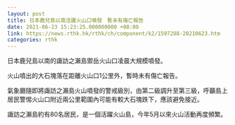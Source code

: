 ```yaml
---
layout: post
title: 日本鹿兒島以南活躍火山口噴發　暫未有傷亡報告
date: 2021-06-23 15:23:25.000000000 +08:00
link: https://news.rthk.hk/rthk/ch/component/k2/1597288-20210623.htm
categories: rthk
---
```


日本鹿兒島以南的諏訪之瀨島禦岳火山口凌晨大規模噴發。

火山噴出的大石塊落在距離火山口1公里外，暫時未有傷亡報告。

氣象廳隨即將諏訪之瀨島火山噴發的警戒級別，由第二級調升至第三級，呼籲島上居民警惕火山口附近兩公里範圍內可能有較大石塊跌下，應該避免接近。

諏訪之瀨島約有80名居民，是一個活躍火山島，今年5月以來火山活動再度頻繁。
